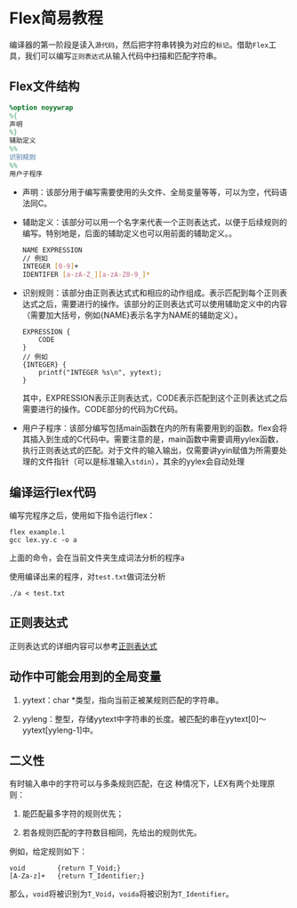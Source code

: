 # Flex简易教程

编译器的第一阶段是读入`源代码`，然后把字符串转换为对应的`标记`。借助`Flex`工具，我们可以编写`正则表达式`从输入代码中扫描和匹配字符串。

## Flex文件结构
```flex
%option noyywrap
%{
声明
%}
辅助定义
%%
识别规则
%%
用户子程序
```

- 声明：该部分用于编写需要使用的头文件、全局变量等等，可以为空，代码语法同C。

- 辅助定义：该部分可以用一个名字来代表一个正则表达式，以便于后续规则的编写。特别地是，后面的辅助定义也可以用前面的辅助定义。。
    ```bash
    NAME EXPRESSION
    // 例如
    INTEGER [0-9]+
    IDENTIFER [a-zA-Z_][a-zA-Z0-9_]*
    ```
- 识别规则：该部分由正则表达式式和相应的动作组成。表示匹配到每个正则表达式之后，需要进行的操作。该部分的正则表达式可以使用辅助定义中的内容（需要加大括号，例如{NAME}表示名字为NAME的辅助定义）。
    ```
    EXPRESSION {
        CODE
    }
    // 例如
    {INTEGER} { 
        printf("INTEGER %s\n", yytext); 
    }
    ```

    其中，EXPRESSION表示正则表达式，CODE表示匹配到这个正则表达式之后需要进行的操作。CODE部分的代码为C代码。

- 用户子程序：该部分编写包括main函数在内的所有需要用到的函数。flex会将其插入到生成的C代码中。需要注意的是，main函数中需要调用yylex函数，执行正则表达式的匹配。对于文件的输入输出，仅需要讲yyin赋值为所需要处理的文件指针（可以是标准输入`stdin`），其余的yylex会自动处理


## 编译运行lex代码

编写完程序之后，使⽤如下指令运⾏flex：
```shell
flex example.l
gcc lex.yy.c -o a
```
上面的命令，会在当前文件夹生成词法分析的程序`a`

使用编译出来的程序，对`test.txt`做词法分析
```shell
./a < test.txt 
```

## 正则表达式

正则表达式的详细内容可以参考[正则表达式](https://tool.oschina.net/uploads/apidocs/jquery/regexp.html)


## 动作中可能会用到的全局变量

1. yytext：char *类型，指向当前正被某规则匹配的字符串。

2. yyleng：整型，存储yytext中字符串的长度。被匹配的串在yytext[0]～yytext[yyleng-1]中。

## 二义性

有时输入串中的字符可以与多条规则匹配，在这
种情况下，LEX有两个处理原则：

1. 能匹配最多字符的规则优先；

2. 若各规则匹配的字符数目相同，先给出的规则优先。
    
例如，给定规则如下：
```
void        {return T_Void;}
[A-Za-z]+   {return T_Identifier;}
```

那么，`void`将被识别为`T_Void`，`voida`将被识别为`T_Identifier`。
